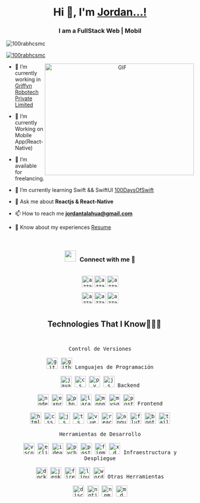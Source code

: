 <h1 align="center">Hi 👋, I'm <a href="https://github.com/jordantalahua123" target="_blank">
Jordan...!</a></h1>
<h3 align="center">I am a FullStack Web | Mobil </h3>

<p align="left"> <img src="https://komarev.com/ghpvc/?username=100rabhcsmc&label=Profile%20views&color=0e75b6&style=flat" alt="100rabhcsmc" /> </p>

<p align="left"> <a href="https://twitter.com/100rabhcsmc" target="blank"><img src="https://img.shields.io/twitter/follow/100rabhcsmc?logo=twitter&style=for-the-badge" alt="100rabhcsmc" /></a> </p>

<a target="_blank" align="center">
  <img align="right" top="500" height="300" width="400" alt="GIF" src="https://media.giphy.com/media/SWoSkN6DxTszqIKEqv/giphy.gif">
</a>

- 🔭 I’m currently working in <a href="https://phoenix.tech/griffyn/" target="blank">Griffyn Robotech Private Limited</a>

- 🌱 I’m currently Working on Mobile App(React-Native)

- 🤝 I’m available for freelancing.

- 🌱 I’m currently learning Swift && SwiftUI <a href="https://github.com/100rabhcsmc/100DaysOfSwift" target="blank">100DaysOfSwift</a>

- 💬 Ask me about **Reactjs & React-Native**

- 📫 How to reach me **jordantalahua@gmail.com**

- 📄 Know about my experiences <a href="https://github.com/100rabhcsmc/Me.io/blob/master/01SaurabhChavanReactNativeResume.pdf" target="blank">Resume</a>
<br/>
<h3 align="center" > 
	<img src="https://media.giphy.com/media/iY8CRBdQXODJSCERIr/giphy.gif" width="30" height="30" style="margin-right: 10px;">Connect with me 🤝 
</h3>
<p align="center">
      <br/>
      <a href="https://www.linkedin.com/in/jordan-talahua-ba2b28208/" target="_blank"><img align="center"
         src="https://img.shields.io/badge/linkedin-%231DA1F2.svg?style=for-the-badge&logo=linkedin&logoColor=white"
         alt="azzar" height="30"/></a>
      <a href="https://www.facebook.com/jordan.talahua.1" target="_blank"><img align="center"
         src="https://img.shields.io/badge/facebook-4267B2.svg?style=for-the-badge&logo=facebook&logoColor=white"
         alt="azzar" height="30"/></a>
      <a href="jordantalahua@gmail.com" target="_blank"><img align="center"
         src="https://img.shields.io/badge/gmail-EA4335.svg?style=for-the-badge&logo=gmail&logoColor=white"
         alt="azzar" height="30"/></a>
    </p>
  <p align="center">
      <a href="https://www.instagram.com/talahua.jordan/" target="_blank"><img align="center"
         src="https://img.shields.io/badge/instagram-%23E4405F.svg?style=for-the-badge&logo=Instagram&logoColor=white"
         alt="azzar" height="30"/></a>
      <a href="https://wa.me/+593969183227" target="_blank"><img align="center"
         src="https://img.shields.io/badge/whatsapp-4B7F1.svg?style=for-the-badge&logo=whatsapp&logoColor=white"
         alt="azzar" height="30"/></a>
      <a href="https://x.com/JordanTalahua" target="_blank"><img align="center"
         src="https://img.shields.io/badge/twitter-1DA1F2.svg?style=for-the-badge&logo=twitter&logoColor=white"
         alt="azzar" height="30"/></a>
      <br>
    </p>

<!--h1 without bottom border-->
<div id="user-content-toc">
  <ul align="center">
    <summary><h2 style="display: inline-block">Technologies That I Know👨🏻‍💻</h2></summary>
  </ul>
</div>
<!--tech stack icons-->
<div>
  <p style="display: inline-block;" align="center">
    <kbd>
      <kbd>Control de Versiones</kbd>
      <br>
      <br>
      <img width="30px" src="https://skillicons.dev/icons?i=git" alt="git" title="Git"/>
      <img width="30px" src="https://skillicons.dev/icons?i=github" alt="github" title="GitHub"/>
    </kbd>
    <kbd>
      <kbd>Lenguajes de Programación</kbd>
      <br>
      <br>
      <img width="30px" src="https://skillicons.dev/icons?i=java" alt="java" title="Java"/>
      <img width="30px" src="https://skillicons.dev/icons?i=cs" alt="cs" title="C#"/>
      <img width="30px" src="https://skillicons.dev/icons?i=py" alt="py" title="Python"/>
      <img width="30px" src="https://skillicons.dev/icons?i=js" alt="js" title="JavaScript"/>
    </kbd>
    <kbd>
      <kbd>Backend</kbd>
      <br>
      <br>
      <img width="30px" src="https://skillicons.dev/icons?i=nodejs" alt="nodejs" title="Node.js"/>
      <img width="30px" src="https://skillicons.dev/icons?i=express" alt="express" title="Express"/>
      <img width="30px" src="https://skillicons.dev/icons?i=php" alt="php" title="PHP"/>
      <img width="30px" src="https://skillicons.dev/icons?i=laravel" alt="laravel" title="Laravel"/>
      <img width="30px" src="https://skillicons.dev/icons?i=mongodb" alt="mongodb" title="MongoDB"/>
      <img width="30px" src="https://skillicons.dev/icons?i=mysql" alt="mysql" title="MySQL"/>
      <img width="30px" src="https://skillicons.dev/icons?i=postgres" alt="postgres" title="PostgreSQL"/>
    </kbd>
    <kbd>
      <kbd>Frontend</kbd>
      <br>
      <br>
      <img width="30px" src="https://skillicons.dev/icons?i=html" alt="html" title="HTML"/>
      <img width="30px" src="https://skillicons.dev/icons?i=css" alt="css" title="CSS"/>
      <img width="30px" src="https://skillicons.dev/icons?i=js" alt="js" title="JavaScript"/>
      <img width="30px" src="https://skillicons.dev/icons?i=ts" alt="ts" title="TypeScript"/>
      <img width="30px" src="https://skillicons.dev/icons?i=vue" alt="vue" title="Vue"/>
      <img width="30px" src="https://skillicons.dev/icons?i=react" alt="react" title="React"/>
      <img width="30px" src="https://skillicons.dev/icons?i=angular" alt="angular" title="Angular"/>
      <img width="30px" src="https://skillicons.dev/icons?i=flutter" alt="flutter" title="Flutter"/>
      <img width="30px" src="https://skillicons.dev/icons?i=bootstrap" alt="bootstrap" title="Bootstrap"/>
      <img width="30px" src="https://skillicons.dev/icons?i=tailwind" alt="tailwind" title="Tailwind"/>
    </kbd>
    <br>
    <br>
    <kbd>
      <kbd>Herramientas de Desarrollo</kbd>
      <br>
      <br>
      <img width="30px" src="https://skillicons.dev/icons?i=vscode" alt="vscode" title="VS Code"/>
      <img width="30px" src="https://skillicons.dev/icons?i=eclipse" alt="eclipse" title="Eclipse"/>
      <img width="30px" src="https://skillicons.dev/icons?i=idea" alt="idea" title="IntelliJ IDEA"/>
      <img width="30px" src="https://skillicons.dev/icons?i=pycharm" alt="pycharm" title="PyCharm"/>
      <img width="30px" src="https://skillicons.dev/icons?i=postman" alt="postman" title="Postman"/>
      <img width="30px" src="https://skillicons.dev/icons?i=figma" alt="figma" title="Figma"/>
      <img width="30px" src="https://skillicons.dev/icons?i=xd" alt="xd" title="Adobe XD"/>
    </kbd>
    <kbd>
      <kbd>Infraestructura y Despliegue</kbd>
      <br>
      <br>
      <img width="30px" src="https://skillicons.dev/icons?i=docker" alt="docker" title="Docker"/>
      <img width="30px" src="https://skillicons.dev/icons?i=jenkins" alt="jenkins" title="Jenkins"/>
      <img width="30px" src="https://skillicons.dev/icons?i=firebase" alt="firebase" title="Firebase"/>
      <img width="30px" src="https://skillicons.dev/icons?i=linux" alt="linux" title="Linux"/>
      <img width="30px" src="https://skillicons.dev/icons?i=wordpress" alt="wordpress" title="WordPress"/>
    </kbd>
    <kbd>
      <kbd>Otras Herramientas</kbd>
      <br>
      <br>
      <img width="30px" src="https://skillicons.dev/icons?i=discord" alt="discord" title="Discord"/>
      <img width="30px" src="https://skillicons.dev/icons?i=notion" alt="notion" title="Notion"/>
      <img width="30px" src="https://skillicons.dev/icons?i=npm" alt="npm" title="npm"/>
      <img width="30px" src="https://skillicons.dev/icons?i=md" alt="md" title="Markdown"/>
    </kbd>
  </p>
</div>
